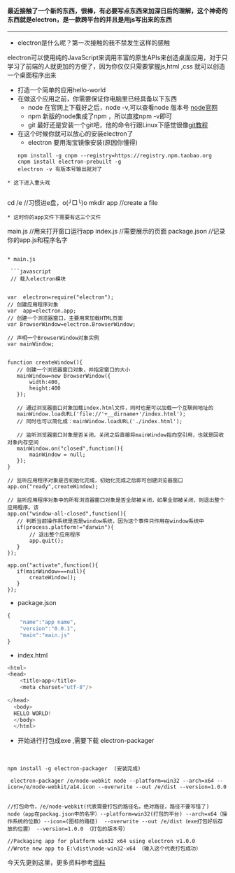 #### 最近接触了一个新的东西，很棒，有必要写点东西来加深日后的理解，这个神奇的东西就是electron，是一款跨平台的并且是用js写出来的东西

--------

* electron是什么呢？第一次接触的我不禁发生这样的感触

electron可以使用纯的JavaScript来调用丰富的原生APIs来创造桌面应用，对于只学习了前端的人就更加的方便了，因为你仅仅只需要掌握js,html ,css
就可以创造一个桌面程序出来

* 打造一个简单的应用hello-world
 * 在做这个应用之前，你需要保证你电脑里已经具备以下东西
   * node 在官网上下载好之后，node -v,可以查看node 版本号 [node官网](https://nodejs.org/en/)
   * npm 新版的node集成了npm ，所以直接npm -v即可
   * git 最好还是安装一个git吧，他的命令行跟Linux下感觉很像[git教程](https://github.com/ly1314529/ly/blob/master/nodeschool/git.md)
* 在这个时候你就可以放心的安装electron了
  * electron 要用淘宝镜像安装(原因你懂得)
  ```
  npm install -g cnpm --registry=https://registry.npm.taobao.org
  cnpm install electron-prebuilt -g
  electron -v 有版本号输出就对了
```
* 这下进入重头戏
 
 ```
 cd /e //习惯进e盘，o(╯□╰)o
 mkdir app //create a file
 ```
 * 这时你的app文件下需要有这三个文件
 
 ```
 main.js //用来打开窗口运行app
 index.js //需要展示的页面
 package.json //记录你的app.js和程序名字
 ```
 
* main.js
  
  ```javascript
  // 载入electron模块


var  electron=require("electron");
// 创建应用程序对象
var  app=electron.app;
// 创建一个浏览器窗口，主要用来加载HTML页面
var BrowserWindow=electron.BrowserWindow;

// 声明一个BrowserWindow对象实例
var mainWindow;


function createWindow(){
    // 创建一个浏览器窗口对象，并指定窗口的大小
    mainWindow=new BrowserWindow({
        width:400,
        height:400
    });

    // 通过浏览器窗口对象加载index.html文件，同时也是可以加载一个互联网地址的
    mainWindow.loadURL('file://'+__dirname+'/index.html'); 
    // 同时也可以简化成：mainWindow.loadURL('./index.html');

    // 监听浏览器窗口对象是否关闭，关闭之后直接将mainWindow指向空引用，也就是回收对象内存空间
    mainWindow.on("closed",function(){
        mainWindow = null;
    });
}

// 监听应用程序对象是否初始化完成，初始化完成之后即可创建浏览器窗口
app.on("ready",createWindow);

// 监听应用程序对象中的所有浏览器窗口对象是否全部被关闭，如果全部被关闭，则退出整个应用程序。该
app.on("window-all-closed",function(){
    // 判断当前操作系统是否是window系统，因为这个事件只作用在window系统中
    if(process.platform!="darwin"){
        // 退出整个应用程序
        app.quit();
    }
});

app.on("activate",function(){
    if(mainWindow===null){
        createWindow();
    }
});
```

* package.json

```javascript
{
    "name":"app name", 
    "version":"0.0.1", 
    "main":"main.js" 
}
```

* index.html

```javascript
<html>
<head>
    <title>app</title>
    <meta charset="utf-8"/>
    
</head>
  <body>
  HELLO WORLD!
  </body>
  </html>
  ```
 
 *  开始进行打包成exe  ,需要下载 electron-packager
  
  
  ```
  npm install -g electron-packager  (安装完成)
  
  ```
  
  ```
  electron-packager /e/node-webkit node --platform=win32 --arch=x64 --icon=/e/node-webkit/a14.icon --overwrite --out /e/dist --version=1.0.0  
  
  //打包命令，/e/node-webkit(代表需要打包的路径名，绝对路径，路径不要写错了)  node（app在packag.json中的名字）--platform=win32(打包的平台) --arch=x64（操作系统的位数）--icon=(图标的路径)  --overwrite --out /e/dist（exe打包好后存放的位置） --version=1.0.0 （打包的版本号）
  ```
  ```
//Packaging app for platform win32 x64 using electron v1.0.0
//Wrote new app to E:\dist\node-win32-x64 （输入这个代表打包成功）
 ```
  
  
  
  今天先更到这里，更多资料参考[资料](https://wangdashuaihenshuai.gitbooks.io/electron-zh-document/content/tutorial/quick-start.html)
